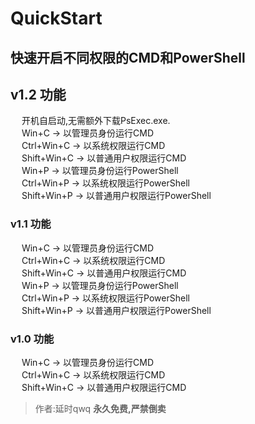 # QuickStart  
快速开启不同权限的CMD和PowerShell  
---
## v1.2 功能
&emsp; 开机自启动,无需额外下载PsExec.exe.  
&emsp; Win+C	-> 以管理员身份运行CMD  
&emsp; Ctrl+Win+C	-> 以系统权限运行CMD  
&emsp; Shift+Win+C -> 以普通用户权限运行CMD  
&emsp; Win+P -> 以管理员身份运行PowerShell  
&emsp; Ctrl+Win+P -> 以系统权限运行PowerShell  
&emsp; Shift+Win+P -> 以普通用户权限运行PowerShell 
### v1.1 功能  
&emsp; Win+C	-> 以管理员身份运行CMD  
&emsp; Ctrl+Win+C	-> 以系统权限运行CMD  
&emsp; Shift+Win+C -> 以普通用户权限运行CMD  
&emsp; Win+P -> 以管理员身份运行PowerShell  
&emsp; Ctrl+Win+P -> 以系统权限运行PowerShell  
&emsp; Shift+Win+P -> 以普通用户权限运行PowerShell  
  
### v1.0 功能  
&emsp; Win+C	-> 以管理员身份运行CMD  
&emsp; Ctrl+Win+C	-> 以系统权限运行CMD  
&emsp; Shift+Win+C -> 以普通用户权限运行CMD  
    
>作者:延时qwq **永久免费,严禁倒卖**
